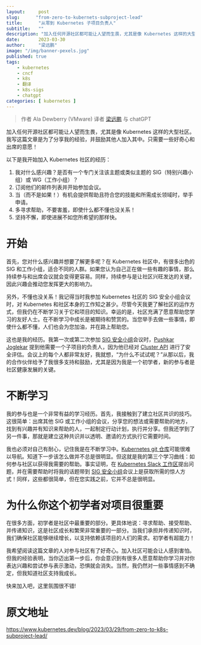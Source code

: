 ```yaml
---
layout:     post 
slug:      "from-zero-to-kubernets-subproject-lead"
title:      "从零到 Kubernetes 子项目负责人"
subtitle:   ""
description: "加入任何开源社区都可能让人望而生畏，尤其是像 Kubernetes 这样的大型社区"
date:       2023-03-30
author:     "梁远鹏"
image: "/img/banner-pexels.jpg"
published: true
tags:
    - kubernetes 
    - cncf
    - k8s
    - 翻译
    - k8s-sigs
    - chatgpt
categories: [ kubernetes ]
---
```


> 作者 Ala Dewberry (VMware)   译者 [梁远鹏](https://github.com/liangyuanpeng) 与 chatGPT

加入任何开源社区都可能让人望而生畏，尤其是像 Kubernetes 这样的大型社区。我写这篇文章是为了分享我的经验，并鼓励其他人加入其中。只需要一些好奇心和出席的意愿！

以下是我开始加入 Kubernetes 社区的经历： 

1. 我对什么感兴趣？是否有一个专门关注该主题或类似主题的 SIG（特别兴趣小组）或 WG（工作小组）？
2. 订阅他们的邮件列表并开始参加会议。
3. 当（而不是如果！）有机会提供帮助且符合您的技能和所需成长领域时，举手申请。
4. 多寻求帮助，不要害羞，即使什么都不懂也没关系！
5. 坚持不懈，即使进展不如您所希望的那样快。

# 开始

首先，您对什么感兴趣并想要了解更多呢？在 Kubernetes 社区中，有很多出色的 SIG 和工作小组，适合不同的人群。如果您认为自己正在做一些有趣的事情，那么持续参与和出席会议就会变得更容易。同样，持续参与是让社区兴旺发达的关键，因此兴趣会推动您发挥更大的影响力。

另外，不懂也没关系！我记得当时我参加 Kubernetes 社区的 SIG 安全小组会议时，对 Kubernetes 和社区本身的工作知之甚少。尽管今天我更了解社区的运作方式，但我仍在不断学习关于它和项目的知识。幸运的是，社区充满了愿意帮助您学习的友好人士。在不断学习中成长是被期待和赞赏的。当您举手去做一些事情，即使什么都不懂，人们也会为您加油，并在路上帮助您。

这也是我的经历。我第一次或第二次参加 [SIG 安全小组](https://github.com/kubernetes/community/tree/master/sig-security)会议时，[Pushkar Joglekar](https://github.com/PushkarJ) 提到他需要一个子项目的负责人，因为他已经对 [Cluster API](https://cluster-api.sigs.k8s.io/) 进行了安全评估。会议上的每个人都非常友好，我就想，“为什么不试试呢？”从那以后，我的合作伙伴给予了我很多支持和鼓励，尤其是因为我是一个初学者，新的参与者是社区健康发展的关键。


# 不断学习

我的参与也是一个非常有益的学习经历。首先，我接触到了建立社区共识的技巧。这很简单：出席其他 SIG 或工作小组的会议，分享您的想法或需要帮助的地方，找到有兴趣并有知识来帮助的人，一起制定行动计划，执行并分享。但我还学到了另一件事，那就是建立这种共识并以透明、邀请的方式执行它需要时间。

我也必须对自己有耐心，记住我是在不断学习中。[Kubernetes git 仓库](https://github.com/kubernetes/kubernetes)可能很难以导航。知道下一步该怎么做并不总是很明显。但这就是我的第三个学习曲线：如何参与社区以获得我需要的帮助。事实证明，在 [Kubernetes Slack 工作区](https://slack.k8s.io/)提出问题，并在需要帮助时将我的话题带到 [SIG 安全小组](https://github.com/kubernetes/community/tree/master/sig-security)会议上是获取所需的惊人方式！同样，这些都很简单，但在您实践之前，它并不总是很明显。

# 为什么你这个初学者对项目很重要

在很多方面，初学者是社区中最重要的部分。更具体地说：寻求帮助、接受帮助、并传递知识，这是社区成长和繁荣非常重要的一部分。当我们承担并传递知识时，我们确保社区能够继续增长，以支持依赖该项目的人们的需求。初学者有超能力！

我希望阅读这篇文章的人对参与社区有了好奇心。加入社区可能会让人感到害怕。但我的经验表明，当你迈出第一步后，你会意识到有很多人愿意帮助你学习并对你表达兴趣和尝试参与表示激动，恐惧就会消失。当然，我仍然对一些事情感到不确定，但我知道社区支持我成长。

快来加入吧，这里氛围很不错!

#  原文地址

https://www.kubernetes.dev/blog/2023/03/29/from-zero-to-k8s-subproject-lead/
